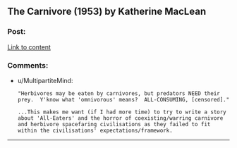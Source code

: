 ## The Carnivore (1953) by Katherine MacLean

### Post:

[Link to content](https://en.wikisource.org/wiki/The_Carnivore)

### Comments:

- u/MultipartiteMind:
  ```
  "Herbivores may be eaten by carnivores, but predators NEED their prey.  Y'know what 'omnivorous' means?  ALL-CONSUMING, [censored]."

  ...This makes me want (if I had more time) to try to write a story about 'All-Eaters' and the horror of coexisting/warring carnivore and herbivore spacefaring civilisations as they failed to fit within the civilisations' expectations/framework.
  ```

---

